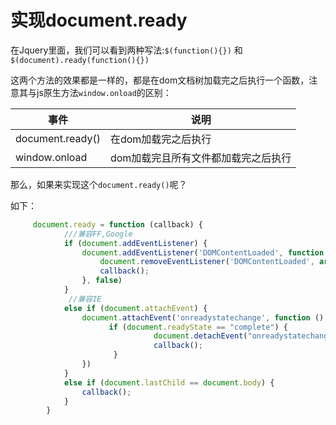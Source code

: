 # 实现document.ready

在Jquery里面，我们可以看到两种写法:`$(function(){})` 和`$(document).ready(function(){})`

这两个方法的效果都是一样的，都是在dom文档树加载完之后执行一个函数，注意其与js原生方法`window.onload`的区别：

事件|说明
---|---
document.ready()|在dom加载完之后执行
window.onload|dom加载完且所有文件都加载完之后执行

那么，如果来实现这个`document.ready()`呢？

如下：

```js
     document.ready = function (callback) {
            ///兼容FF,Google
            if (document.addEventListener) {
                document.addEventListener('DOMContentLoaded', function () {
                    document.removeEventListener('DOMContentLoaded', arguments.callee, false);
                    callback();
                }, false)
            }
             //兼容IE
            else if (document.attachEvent) {
                document.attachEvent('onreadystatechange', function () {
                      if (document.readyState == "complete") {
                                document.detachEvent("onreadystatechange", arguments.callee);
                                callback();
                       }
                })
            }
            else if (document.lastChild == document.body) {
                callback();
            }
        }
```